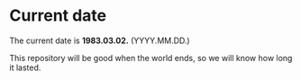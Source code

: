 # Current date

The current date is **1983.03.02.** (YYYY.MM.DD.)

This repository will be good when the world ends, so we will know how long it lasted.